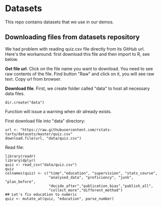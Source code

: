 # Datasets

This repo contains datasets that we use in our demos.



## Downloading files from datasets repository
We had problem with reading quiz.csv file directly from its GitHub url. Here's the workaround: first download this file and then import to R, see below.

**Get file url**.
Click on the file name you want to download. 
You need to see raw contents of the file. 
Find button "Raw" and click on it, you will see raw text.
Copy url from browser.

**Download file**. 
First, we create folder called "data" to host all necessary data files. 

```
dir.create("data")
```

Function will issue a warning when dir already exists.

First download file into "data" directory:
``` 
url <- "https://raw.githubusercontent.com/rstats-tartu/datasets/master/quiz.csv"
download.file(url, "data/quiz.csv")
```

Read file:
```
library(readr)
library(dplyr)
quiz <- read_csv("data/quiz.csv")
quiz
colnames(quiz) <- c("time","education", "supervision", "stats_course",
                    "analysed_data", "proficiency", "junk", "plan_before",
                    "decide_after","publication_bias","publish_all",
                    "collect_more","different_method")
## Let's fix education to numeric
quiz <- mutate_at(quiz, "education", parse_number)
```


